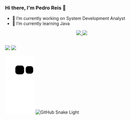 ### Hi there, I'm Pedro Reis 👋

- 🔭 I’m currently working on System Development Analyst
- 🌱 I’m currently learning Java

<div align="center">
  <a href="https://github.com/Pedro-Hc-reis">
  <img height="170em" src="https://github-readme-stats.vercel.app/api?username=Pedro-Hc-Reis&show_icons=true&theme=dark&include_all_commits=true&count_private=true"/>
  <img height="180em" src="https://github-readme-stats.vercel.app/api/top-langs/?username=Pedro-Hc-reis&layout=compact&langs_count=7&theme=dark"/>
</div>

  ##

<div> 
  <a href="https://www.instagram.com/pedrohenriquecreis/" target="_blank"><img src="https://img.shields.io/badge/-Instagram-%23E4405F?style=for-the-badge&logo=instagram&logoColor=white" target="_blank"></a>
  <a href="https://www.linkedin.com/in/pedro-h-c-reis" target="_blank"><img src="https://img.shields.io/badge/-LinkedIn-%230077B5?style=for-the-badge&logo=linkedin&logoColor=white" target="_blank"></a> 

  ![Snake animation](https://github.com/rafaballerini/rafaballerini/blob/output/github-contribution-grid-snake.svg)
  ![GitHub Snake Light](github-snake.svg#gh-light-mode-only)

</div>
